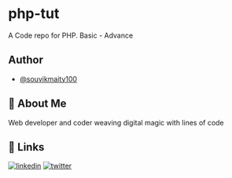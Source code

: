 # php-tut
A Code repo for PHP. Basic - Advance



## Author

- [@souvikmaity100](https://www.github.com/souvikmaity100)


## 🚀 About Me
Web developer and coder weaving digital magic with lines of code


## 🔗 Links

[![linkedin](https://img.shields.io/badge/linkedin-0A66C2?style=for-the-badge&logo=linkedin&logoColor=white)](https://www.linkedin.com/in/souvikmaity100)
[![twitter](https://img.shields.io/badge/twitter-1DA1F2?style=for-the-badge&logo=twitter&logoColor=white)](https://twitter.com/souvikmaity100)


